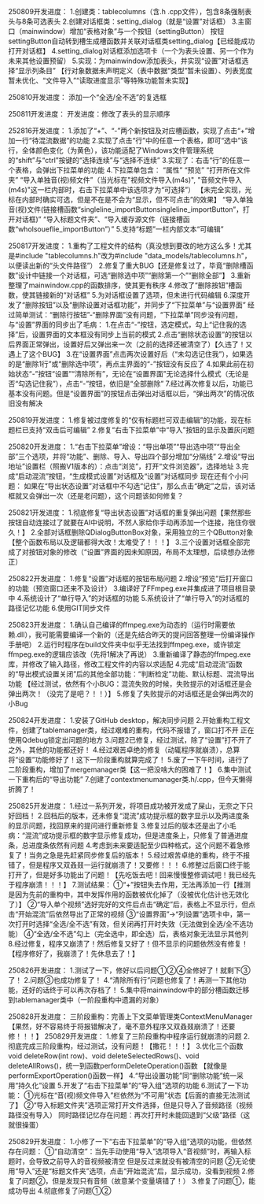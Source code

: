 250809开发进度：
1.创建类：tablecolumns（含.h .cpp文件），包含8条强制表头与8条可选表头
2.创建对话框类：setting_dialog（就是“设置”对话框）
3.主窗口（mainwindow）增加“表格对象”与一个按钮（settingButton）
按钮settingButton自动转到槽生成槽函数并关联对话框类setting_dialog【已经能成功打开对话框】
4.setting_dialog对话框添加选项卡（一个为表头设置、另一个作为未来其他设置预留）
5.实现：为mainwindow添加表头，并实现“设置”对话框选择“显示列条目”
【行对象数据未声明定义（表中数据“类型”暂未设置）、列表宽度暂未优化、“文件导入”“读取进度显示”等特殊功能暂未实现】

250810开发进度：
添加一个“全选/全不选”的复选框

250811开发进度：
开发进度：修改了表头的显示顺序

252816开发进度：
1.添加了“+”、“-”两个新按钮及对应槽函数，实现了点击“+”增加一行“待混流数据”的功能
2.实现了点击“行”中的任意一个表格，即可“选中”该行，全体颜色变化（为黄色），该功能适配了Windows文件管理系统的“shift”与“ctrl”按键的“选择连续”与“选择不连续”
3.实现了：右击“行”的任意一个表格，会弹出下拉菜单的功能
4.下拉菜单包含：
“属性”
“预览”
“打开所在文件夹”
“导入单独音(视)频文件”（当光标在"视频文件导入(m4s)", "音频文件导入(m4s)"这一栏内部时，右击下拉菜单中该选项才为“可选择”）
【未完全实现，光标在内部时确实可选，但是不在是不会为“显示，但不可点击”的效果】
“导入单独音(视)文件(链接槽函数“singleline_importButtonsingleline_importButton”，打开对话框)”
“导入标题文件夹”、“导入缓存源文件（链接槽函数“wholsoueflie_importButton”）”
5.支持“标题”一栏内部文本“可编辑”

250817开发进度：
1.重构了工程文件的结构（真没想到要改的地方这么多！尤其是#include "tablecolumns.h"改为#include "data_models/tablecolumns.h"，以便读出新的“头文件路径”）
2.修复了重大BUG【还是修复过了，毕竟“删除槽函数”设计中链接一个对话框，可选“删除选中项”“删除第一个”“删除全部”】
3.重新整理了mainwindow.cpp的函数排序，使其更有秩序
4.修改了“删除按钮”槽函数，使其链接新的“对话框”
5.为对话框设置了选项，但未进行代码编辑
6.深度开发了“删除按钮”以及“删除设置对话框功能”，并同步了“下拉菜单”与“设置界面”
经过简单测试：“删除行按钮”-“删除界面”没有问题，“下拉菜单”同步没有问题，与“设置”界面的同步出了毛病：
	1.在点击“-”按钮，选定模式，勾上“记住我的选择”后，设置界面的文本框没有同步上当前的模式
	2.点击“删除状态设置”的按钮以后界面正常弹出，设置好后又弹出来一次（之前的选择还被清空了）【久违了！又遇上了这个BUG】
	3.在“设置界面”点击两次设置好后（“未勾选记住我”），如果选的是“删除1行”或“删除选中项”，再点主界面的“-”按钮没有反应了
	4.如果此前在初始状态“-”按钮“设置”“清除所有”，无论在“设置界面”无论选择什么模式（无论是否“勾选记住我”），点击“-”按钮，依旧是“全部删除”
7.经过再次修复以后，功能已基本没有问题。但是“设置界面”的按钮点击弹出对话框以后，“弹出两次”的情况依旧没有解决

250819开发进度：
1.修复被过度修复的“仅有标题栏可双击编辑”的功能，现在标题栏已支持“双击后可编辑”
2.修复“右击下拉菜单”中“导入”按钮的显示及置灰问题

250820开发进度：
1.“右击下拉菜单”增设：“导出单项”“导出选中项”“导出全部”三个选项，并将“功能”、删除、导入、导出四个部分增加“分隔线”
2.增设“导出地址”设置栏（照搬V1版本的）：点击“浏览”，打开“文件浏览器”，选择地址
3.完成“启动混流”按钮，“生成模式设置”对话框及“设置”对话框同步
现在还有个小问题：
如果在“导出状态设置”对话框中不勾选“记住”，那么点击“确定”之后，该对话框就又会弹出一次（还是老问题），这个问题该如何修复？

250821开发进度：
1.彻底修复“导出状态设置”对话框的重复弹出问题【果然那些按钮自动连接过了就要在AI中说明，不然人家给你手动再添加一个连接，拖住你很久！】
2.全部对话框删除QDialogButtonBox对象，采用独立的三个QButton对象【整个函数布局以及逻辑都得大改！太难受了！！！】
3.三个设置对话框全部完成了对按钮对象的修改（“设置”界面的因未知原因，布局不太理想，后续想办法修正）

250822开发进度：
1.修复“设置”对话框的按钮布局问题
2.增设“预览”后打开窗口的功能（预览窗口还来不及设计）
3.编译好了FFmpeg.exe并集成进了项目根目录中
4.系统设计了“单行导入”的对话框的功能
5.系统设计了“单行导入”的对话框的路径记忆功能
6.使用GIT同步文件

250823开发进度：
1.确认自己编译的ffmpeg.exe为动态的（运行时需要依赖.dll），我可能需要编译一个新的（还是先结合昨天的提问回答整理一份编译操作手册吧）
2.运行时程序在build文件夹中似乎无法找到ffmpeg.exe，或许锁定ffmpeg.exe的逻辑应该改（先将1解决了再说）
3.重新编译了静态的ffmpeg.exe库，并修改了输入路径，修改工程文件的内容以求适配
4.完成“启动混流”函数的“导出模式设置关闭”后的其他全部功能：“判断检定”功能、默认标题、混流导出功能
【经过测试，依然有个小BUG：混流失败的时候，失败提示的对话框还是会弹出两次！（没完了是吧？！！）】
5.修复了失败提示的对话框还是会弹出两次的小Bug

250824开发进度：
1.安装了GitHub desktop，解决同步问题
2.开始重构工程文件，创建了tablemanager类，经过艰难的重构，代码不报错了，窗口打不开
正在使用Qdebug锁定出问题的地方
3.问题2已修复，经过测试，除了“设置”打不开了之外，其他的功能都还好！
4.经过艰苦卓绝的修复（动辄程序就崩溃），总算将“设置”功能修好了！这下一阶段重构就算完成了！
5.废了一下午时间，进行了二阶段重构，增加了mergemanager类【这一把没啥大的困难了！】
6.集中测试一下重构后的“导出功能”
7.创建了contextmenumanager类.h/.cpp，但今天懒得折腾了！

250825开发进度：
1.经过一系列开发，将项目成功被开发成了屎山，无奈之下只好回档！
2.回档后的版本，还未修复“混流”成功提示框的数字显示以及两进度条的显示问题，找回原来的提问进行重新修复
3.修复过后的版本还是出了小毛病：“混流”成功提示框的数字显示修复成功，但是进度条上，只修复了普通进度条，总进度条依然有问题
4.考虑到未来要适配至少四种格式，这个问题不着急修复了！当务之急是先赶紧同步修复后的版本！
5.经过艰苦卓绝的重构，终于不报错了，但是程序又双叒叕一运行就崩溃了！又要修！！！
6.修整过后窗口终于能打开了，但是好多功能出了问题！【先吃饭去吧！回来慢慢整修调试吧！我已经先于程序崩溃！！！】
7.测试结果：
①“+”按钮失去作用，无法再添加一行【推测是因为先前的重构中，其中发挥作用的函数被优化掉了（没被优化估计也无效化了）】
②“导入单个视频”选好完好的文件后点击“确定”后，表格上不显示行，但点击“开始混流”后依然导出了正常的视频
③“设置界面”->“列设置”选项卡中，第一次打开时选择“全选/全不选”有效，但关闭再打开时失效（无法做到全选/全不选功能）
④“全选/全不选”勾上（完全选中，即全选）后，表格对象无法显示其他列
8.经过修复，程序又崩溃了！然后修复又好了！但不显示的问题依然没有修复！【程序修好了，我崩溃了！先休息去了！】

250826开发进度：
1.测试了一下，修好以后问题①②④全修好了！就剩下③了！
2.问题③也成功修复了！
4.“清除所有行”问题也修复了！再测一下其他功能，还好的话终于可以再次存档了！
5.集中将mainwindow中的部分槽函数迁移到tablemanager类中（一阶段重构中遗漏的对象）

250828开发进度：
三阶段重构：完善上下文菜单管理类ContextMenuManager
【果然，好不容易终于将报错解决了，毫不意外程序又双叒叕崩溃了！还要修！！！】
250829开发进度：
1.修复了三阶段重构中程序运行就崩溃的问题
2.彻底完成三阶段重构，经过测试，没有问题！【撒花！！！】
3.优化三个函数void deleteRow(int row)、void deleteSelectedRows()、void deleteAllRows()，统一到函数performDeleteOperation()函数
【就像是performExportOperation()函数一样】
4.“导出设置功能”同“删除功能”统一采用“持久化”设置
5.开发了“右击下拉菜单”的“导入组”选项的功能
6.测试了一下功能：
①光标在“音(视)频文件导入”栏依然为“不可用”状态【后面的直接无法测试了】
②“导入标题文件夹”选项正常打开文件选择，但是只导入了音频路径（视频路径没有导入）
同时路径记忆存在问题：再次打开时未能回退到“父级”路径（这就很操蛋）

250829开发进度：
1.小修了一下“右击下拉菜单”的“导入组”选项的功能，但依然存在问题：
①“自动清空”：当先手动使用“导入”选项导入“音视频”时，再输入标题时，会导致之前导入的音视频被清空
但是反过来就没有被清空的问题
②无论使用“导入”还是“标题文件夹”选项，点击“开始混流”后，显示成功，没看到视频
2.修复了问题②，但是发现只有音频（故意某个变量填错了！）
3.修复了问题①，能成功导出
4.彻底修复了问题①②

